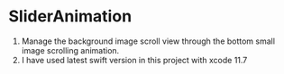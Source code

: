 # SliderAnimation
1. Manage the background image scroll view through the bottom small image scrolling animation.
2. I have used latest swift version in this project with xcode 11.7 
